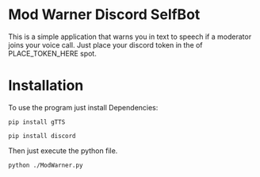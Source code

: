 # Mod Warner Discord SelfBot
This  is a simple application that warns you in text to speech if a moderator joins your voice call. Just place your discord token in the of PLACE_TOKEN_HERE spot.

# Installation
To use the program just install Dependencies:

``pip install gTTS``

``pip install discord``

Then just execute the python file.

``python ./ModWarner.py``

